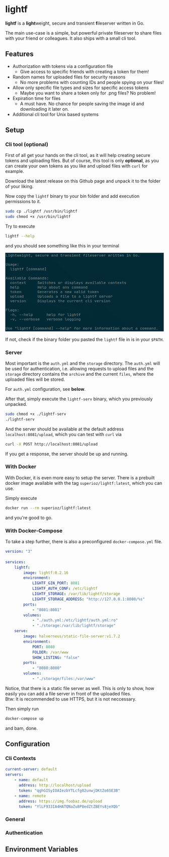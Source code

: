 # lightf

**lightf** is a **light**weight, secure and transient **f**ileserver written in Go.

The main use-case is a simple, but powerful private fileserver to share files with your friend or colleagues. It also ships with a small cli tool.

## Features

- Authorization with tokens via a configuration file
  - Give access to specific friends with creating a token for them!
- Random names for uploaded files for security reasons
  - No more problems with counting IDs and people spying on your files!
- Allow only specific file types and sizes for specific access tokens
  - Maybe you want to share a token only for .png files? No problem!
- Expiration time for files
  - A must have. No chance for people saving the image id and downloading it later on.
- Additional cli tool for Unix based systems

## Setup

### Cli tool (optional)

First of all get your hands on the cli tool, as it will help creating secure tokens and uploading files. But of course, this tool is only **optional**, as you can create your own tokens as you like and upload files with `curl` for example.

Download the latest release on this Github page and unpack it to the folder of your liking.

Now copy the `lightf` binary to your bin folder and add execution permissions to it.

```bash
sudo cp ./lightf /usr/bin/lightf
sudo chmod +x /usr/bin/lightf
```

Try to execute

```bash
lightf --help
```

and you should see something like this in your terminal

![installation_0](.github/assets/installation_0.png)

If not, check if the binary folder you pasted the `lightf` file in is in your `$PATH`.

### Server

Most important is the `auth.yml` and the `storage` directory. The `auth.yml` will be used for authentication, i.e. allowing requests to upload files and the `storage` directory contains the `archive` and the current `files`, where the uploaded files will be stored.

For `auth.yml` configuration, see **below**.

After that, simply execute the `lightf-serv` binary, which you previously unpacked.

```bash
sudo chmod +x ./lightf-serv
./lightf-serv
```

And the server should be available at the default address `localhost:8081/upload`, which you can test with `curl` via

```bash
curl -X POST http://localhost:8081/upload
```

If you get a response, the server should be up and running.

### With Docker

With Docker, it is even more easy to setup the server. There is a prebuilt docker image available with the tag `superioz/lightf:latest`, which you can use.

Simply execute

```bash
docker run --rm superioz/lightf:latest
```

and you're good to go.

### With Docker-Compose

To take a step further, there is also a preconfigured `docker-compose.yml` file.

```yml
version: "3"

services:
    lightf:
        image: lightf:0.2.16
        environment: 
            LIGHTF_GIN_PORT: 8081
            LIGHTF_AUTH_CONF: /etc/lightf
            LIGHTF_STORAGE: /var/lib/lightf/storage
            LIGHTF_STORAGE_ADDRESS: "http://127.0.0.1:8080/%s"
        ports:
            - "8081:8081"
        volumes:
            - "./auth.yml:/etc/lightf/auth.yml:ro"
            - "./storage:/var/lib/lightf/storage"
    serve:
        image: halverneus/static-file-server:v1.7.2
        environment: 
            PORT: 8080
            FOLDER: /var/www
            SHOW_LISTING: "false"
        ports:
            - "8080:8080"
        volumes:
            - "./storage/files:/var/www"
```

Notice, that there is a static file server as well. This is only to show, how easily you can add a file server in front of the uploaded files.  
Btw: It is recommended to use HTTPS, but it is not neccessary.

Then simply run

```bash
docker-compose up
```

and bam, done.

## Configuration

### Cli Contexts

```yml
current-server: default
servers:
	- name: default
	  address: http://localhost/upload
	  token: "qghGISyIOAIezbYTLcfg02unwjDKtZo6SE3B"
	- name: remote
	  address: https://img.foobaz.de/upload
	  token: "YlLF933IA4HATQNaZu8P8edZtZBEYs8jeXQb"
```

### General

### Authentication

## Environment Variables

